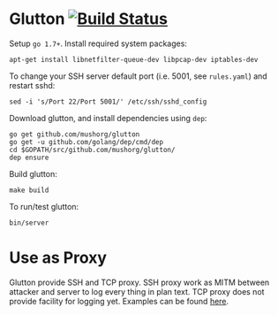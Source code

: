# Glutton [![Build Status](https://travis-ci.org/mushorg/glutton.svg?branch=master)](https://travis-ci.org/mushorg/glutton)

Setup `go 1.7+`. Install required system packages:
```
apt-get install libnetfilter-queue-dev libpcap-dev iptables-dev
```
To change your SSH server default port (i.e. 5001, see `rules.yaml`) and restart sshd:
```
sed -i 's/Port 22/Port 5001/' /etc/ssh/sshd_config
```
Download glutton, and install dependencies using `dep`:
```
go get github.com/mushorg/glutton
go get -u github.com/golang/dep/cmd/dep
cd $GOPATH/src/github.com/mushorg/glutton/
dep ensure
```
Build glutton:
```
make build
```
To run/test glutton:
```
bin/server
```

# Use as Proxy  

Glutton provide SSH and TCP proxy. SSH proxy work as MITM between attacker and server to log every thing in plan text. TCP proxy does not provide facility for logging yet. Examples can be found [here](https://github.com/mushorg/glutton/tree/master/examples).
